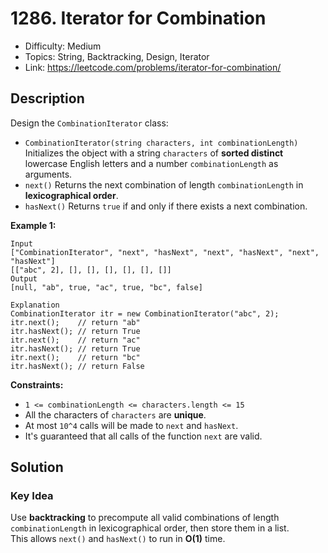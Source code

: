 # 1286. Iterator for Combination

- Difficulty: Medium
- Topics: String, Backtracking, Design, Iterator
- Link: https://leetcode.com/problems/iterator-for-combination/

## Description

Design the `CombinationIterator` class:

- `CombinationIterator(string characters, int combinationLength)` Initializes the object with a string `characters` of **sorted distinct** lowercase English letters and a number `combinationLength` as arguments.
- `next()` Returns the next combination of length `combinationLength` in **lexicographical order**.
- `hasNext()` Returns `true` if and only if there exists a next combination.

**Example 1:**

```
Input
["CombinationIterator", "next", "hasNext", "next", "hasNext", "next", "hasNext"]
[["abc", 2], [], [], [], [], [], []]
Output
[null, "ab", true, "ac", true, "bc", false]

Explanation
CombinationIterator itr = new CombinationIterator("abc", 2);
itr.next();    // return "ab"
itr.hasNext(); // return True
itr.next();    // return "ac"
itr.hasNext(); // return True
itr.next();    // return "bc"
itr.hasNext(); // return False
```

**Constraints:**

- `1 <= combinationLength <= characters.length <= 15`
- All the characters of `characters` are **unique**.
- At most `10^4` calls will be made to `next` and `hasNext`.
- It's guaranteed that all calls of the function `next` are valid.

## Solution

### Key Idea

Use **backtracking** to precompute all valid combinations of length `combinationLength` in lexicographical order, then store them in a list.  
This allows `next()` and `hasNext()` to run in **O(1)** time.
